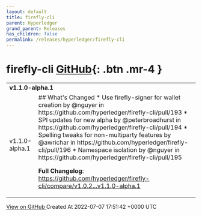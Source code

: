 ```yaml
---
layout: default
title: firefly-cli
parent: Hyperledger
grand_parent: Releases
has_children: false
permalink: /releases/hyperledger/firefly-cli
---
```


# firefly-cli <span class="fs-3 right-align">[GitHub](https://github.com/hyperledger/firefly-cli){: .btn .mr-4 }</span>


<div>
    <table>
        <tr>
            <td colspan="2">
                <b>
                    v1.1.0-alpha.1
                </b>
            </td>
        </tr>
        <tr>
            <td>
                <span class="chip">
                    v1.1.0-alpha.1
                </span>
            </td>
            <td>
                ## What's Changed
* Use firefly-signer for wallet creation by @nguyer in https://github.com/hyperledger/firefly-cli/pull/193
* SPI updates for new alpha by @peterbroadhurst in https://github.com/hyperledger/firefly-cli/pull/194
* Spelling tweaks for non-multiparty features by @awrichar in https://github.com/hyperledger/firefly-cli/pull/196
* Namespace isolation by @nguyer in https://github.com/hyperledger/firefly-cli/pull/195


**Full Changelog**: https://github.com/hyperledger/firefly-cli/compare/v1.0.2...v1.1.0-alpha.1
            </td>
        </tr>
    </table>
    <a href="https://github.com/hyperledger/firefly-cli/releases/tag/v1.1.0-alpha.1" class=".btn">
        View on GitHub
    </a>
    <span class="right-align">
        Created At 2022-07-07 17:51:42 +0000 UTC
    </span>
</div>

